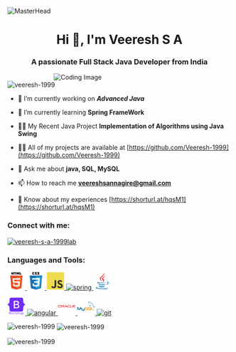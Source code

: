 ![MasterHead](https://mir-s3-cdn-cf.behance.net/project_modules/max_1200/79731568097599.5b50bca477735.jpg)
<h1 align="center">Hi 👋, I'm Veeresh S A</h1>
<h3 align="center">A passionate Full Stack Java Developer from India</h3>

<img align="right" alt="Coding Image" width="400" src="https://miro.medium.com/v2/resize:fit:828/1*IRGHmiGsa16stedQvIaZfw.gif">

<p align="left"> <img src="https://komarev.com/ghpvc/?username=veeresh-1999&label=Profile%20views&color=0e75b6&style=flat" alt="veeresh-1999" /> </p>

- 🔭 I’m currently working on ***Advanced Java***

- 🌱 I’m currently learning **Spring FrameWork**

- 👨‍💻 My Recent Java Project **Implementation of Algorithms using Java Swing**

- 👨‍💻 All of my projects are available at [https://github.com/Veeresh-1999](https://github.com/Veeresh-1999)

- 💬 Ask me about **java, SQL, MySQL**

- 📫 How to reach me **veereshsannagire@gmail.com**

- 📄 Know about my experiences [https://shorturl.at/hqsM1](https://shorturl.at/hqsM1)

<h3 align="left">Connect with me:</h3>
<p align="left">
<a href="https://linkedin.com/in/veeresh-s-a-1999lab" target="blank"><img align="center" src="https://raw.githubusercontent.com/rahuldkjain/github-profile-readme-generator/master/src/images/icons/Social/linked-in-alt.svg" alt="veeresh-s-a-1999lab" height="30" width="40" /></a>
</p>

<h3 align="left">Languages and Tools:</h3>
<p align="left">
<a href="https://www.w3.org/html/" target="_blank" rel="noreferrer"> <img src="https://raw.githubusercontent.com/devicons/devicon/master/icons/html5/html5-original-wordmark.svg" alt="html5" width="40" height="40"/> </a> 
<a href="https://www.w3schools.com/css/" target="_blank" rel="noreferrer"> <img src="https://raw.githubusercontent.com/devicons/devicon/master/icons/css3/css3-original-wordmark.svg" alt="css3" width="40" height="40"/> </a>
 <a href="https://developer.mozilla.org/en-US/docs/Web/JavaScript" target="_blank" rel="noreferrer"> <img src="https://raw.githubusercontent.com/devicons/devicon/master/icons/javascript/javascript-original.svg" alt="javascript" width="40" height="40"/> </a>
<a href="https://spring.io/" target="_blank" rel="noreferrer"> <img src="https://www.vectorlogo.zone/logos/springio/springio-icon.svg" alt="spring" width="40" height="40"/> </a> 
<a href="https://www.java.com" target="_blank" rel="noreferrer"> <img src="https://raw.githubusercontent.com/devicons/devicon/master/icons/java/java-original.svg" alt="java" width="40" height="40"/> </a>   
  
<a href="https://getbootstrap.com" target="_blank" rel="noreferrer"> <img src="https://raw.githubusercontent.com/devicons/devicon/master/icons/bootstrap/bootstrap-plain-wordmark.svg" alt="bootstrap" width="40" height="40"/> </a> 
<a href="https://angular.io" target="_blank" rel="noreferrer"> <img src="https://angular.io/assets/images/logos/angular/angular.svg" alt="angular" width="40" height="40"/> 
<a href="https://www.oracle.com/" target="_blank" rel="noreferrer"> <img src="https://raw.githubusercontent.com/devicons/devicon/master/icons/oracle/oracle-original.svg" alt="oracle" width="40" height="40"/> </a> 
<a href="https://www.mysql.com/" target="_blank" rel="noreferrer"> <img src="https://raw.githubusercontent.com/devicons/devicon/master/icons/mysql/mysql-original-wordmark.svg" alt="mysql" width="40" height="40"/> </a>
  <a href="https://git-scm.com/" target="_blank" rel="noreferrer"> <img src="https://www.vectorlogo.zone/logos/git-scm/git-scm-icon.svg" alt="git" width="40" height="40"/> </a>  </p>

<p><img align="left" src="https://github-readme-stats.vercel.app/api/top-langs?username=veeresh-1999&show_icons=true&locale=en&layout=compact" alt="veeresh-1999" /></p>

<p>&nbsp;<img align="center" src="https://github-readme-stats.vercel.app/api?username=veeresh-1999&show_icons=true&locale=en" alt="veeresh-1999" /></p>

<p><img align="center" src="https://github-readme-streak-stats.herokuapp.com/?user=veeresh-1999&" alt="veeresh-1999" /></p>
